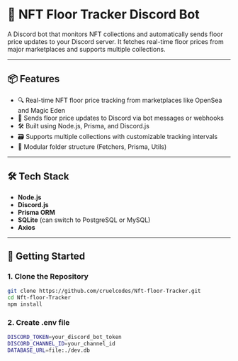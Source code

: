 # 🧾 NFT Floor Tracker Discord Bot

A Discord bot that monitors NFT collections and automatically sends floor price updates to your Discord server. It fetches real-time floor prices from major marketplaces and supports multiple collections.

---

## 📦 Features

- 🔍 Real-time NFT floor price tracking from marketplaces like OpenSea and Magic Eden
- 🔔 Sends floor price updates to Discord via bot messages or webhooks
- 🛠 Built using Node.js, Prisma, and Discord.js
- 🗃 Supports multiple collections with customizable tracking intervals
- 📁 Modular folder structure (Fetchers, Prisma, Utils)

---

## 🛠 Tech Stack

- **Node.js**
- **Discord.js**
- **Prisma ORM**
- **SQLite** (can switch to PostgreSQL or MySQL)
- **Axios**

---

## 🚀 Getting Started

### 1. Clone the Repository

```bash
git clone https://github.com/cruelcodes/Nft-floor-Tracker.git
cd Nft-floor-Tracker
npm install
```
### 2. Create .env file
```bash
DISCORD_TOKEN=your_discord_bot_token
DISCORD_CHANNEL_ID=your_channel_id
DATABASE_URL=file:./dev.db
```
